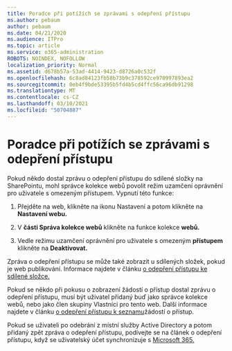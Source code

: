 ```yaml
---
title: Poradce při potížích se zprávami s odepření přístupu
ms.author: pebaum
author: pebaum
ms.date: 04/21/2020
ms.audience: ITPro
ms.topic: article
ms.service: o365-administration
ROBOTS: NOINDEX, NOFOLLOW
localization_priority: Normal
ms.assetid: d678b57a-53ad-4414-9423-d8726a0c532f
ms.openlocfilehash: 6c8ad84123fb58b73b9c378592ce970997893ea2
ms.sourcegitcommit: 0eb4f9bde53395b5fd4b5cd4ffc56ca96db91298
ms.translationtype: MT
ms.contentlocale: cs-CZ
ms.lasthandoff: 03/10/2021
ms.locfileid: "50704887"
---
```

# <a name="troubleshoot-access-denied-messages"></a>Poradce při potížích se zprávami s odepření přístupu

Pokud někdo dostal zprávu o odepření přístupu do sdílené složky na SharePointu, mohl správce kolekce webů povolit režim uzamčení oprávnění pro uživatele s omezeným přístupem. Vypnutí této funkce: 
  
1. Přejděte na web, klikněte na ikonu Nastavení a potom klikněte na **Nastavení webu.**
    
2. V **části Správa kolekce webů** klikněte na funkce kolekce **webů.**
    
3. Vedle režimu uzamčení oprávnění pro uživatele s omezeným **přístupem** klikněte na **Deaktivovat.**
    
Zpráva o odepření přístupu se může také zobrazit u sdílených složek, pokud je web publikování. Informace najdete v článku [o odepření přístupu ke sdílené složce.](https://answers.microsoft.com/windows/forum/windows_7-files/access-denied-to-share-folder/79fae49d-cddf-4845-8ac8-c141884d85fb)
  
Pokud se někdo při pokusu o zobrazení žádostí o přístup dostal zprávu o odepření přístupu, musí být uživatel přidaný buď jako správce kolekce webů, nebo jako člen skupiny Vlastníci pro tento web. Další informace najdete v článku [o odepření přístupu k seznamu](https://go.microsoft.com/fwlink/?linkid=2004220)žádostí o přístup.
  
Pokud se uživateli po odebrání z místní služby Active Directory a potom přidaný zpět zpráva o odepření přístupu, podívejte se na článek o odepření přístupu, když se uživatelský účet synchronizuje s [Microsoft 365.](https://go.microsoft.com/fwlink/?linkid=2004318)
  

